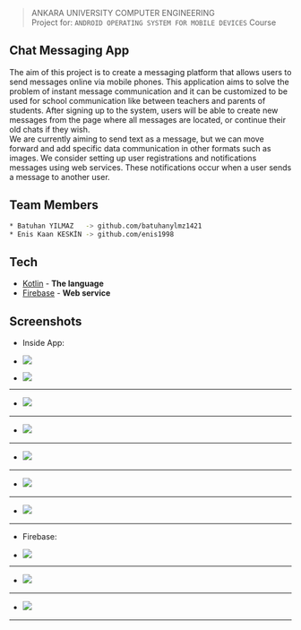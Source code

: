 

> ANKARA UNIVERSITY
> COMPUTER ENGINEERING <br/>
> Project for: `ANDROID OPERATING SYSTEM FOR MOBILE DEVICES` Course

## Chat Messaging App

The aim of this project is to create a messaging platform that allows users to send
messages online via mobile phones. This application aims to solve the problem of
instant message communication and it can be customized to be used for school
communication like between teachers and parents of students. After signing up to the
system, users will be able to create new messages from the page where all messages
are located, or continue their old chats if they wish. <br/>
We are currently aiming to send text as a message, but we can move forward and add
specific data communication in other formats such as images. We consider setting up 
user registrations and notifications messages using web services. These notifications
occur when a user sends a message to another user.

## Team Members
```sh
* Batuhan YILMAZ   -> github.com/batuhanylmz1421
* Enis Kaan KESKİN -> github.com/enis1998
```
## Tech
- [Kotlin] - **The language**
- [Firebase] - **Web service**

## Screenshots

- Inside App:

- ![](./Screenshots/resized/app1.png)
- ![](./Screenshots/resized/app2.png)
--------------------------------
- ![](./Screenshots/resized/app2-1.png)
--------------------------------
- ![](./Screenshots/resized/app2-2.png)
--------------------------------
- ![](./Screenshots/resized/app3.png)
--------------------------------
- ![](./Screenshots/resized/app5.png)
--------------------------------
- ![](./Screenshots/resized/app6.png)
--------------------------------

- Firebase:

- ![](./Screenshots/resized/fire1.png)
--------------------------------
- ![](./Screenshots/resized/fire2.png)
--------------------------------
- ![](./Screenshots/resized/fire3.png)
--------------------------------


[Kotlin]: <https://kotlinlang.org/>
[firebase]: <https://firebase.google.com/>

